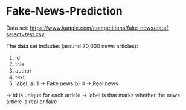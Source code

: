# Fake-News-Prediction

Data set: https://www.kaggle.com/competitions/fake-news/data?select=test.csv

The data set includes (around 20,000 news articles):
1. id
2. title
3. author
4. text
5. label:
      a) 1 -> Fake news
      b) 0 -> Real news   

-> id is unique for each article
-> label is that marks whether the news article is real or fake
